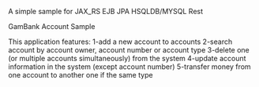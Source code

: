 
A simple sample for JAX_RS EJB JPA HSQLDB/MYSQL Rest 

GamBank Account Sample

This application features:
1-add a new account to accounts
2-search account by account owner, account number or account type
3-delete one (or multiple accounts simultaneously) from the system
4-update account information in the system (except account number)
5-transfer money from one account to another one if the same type
